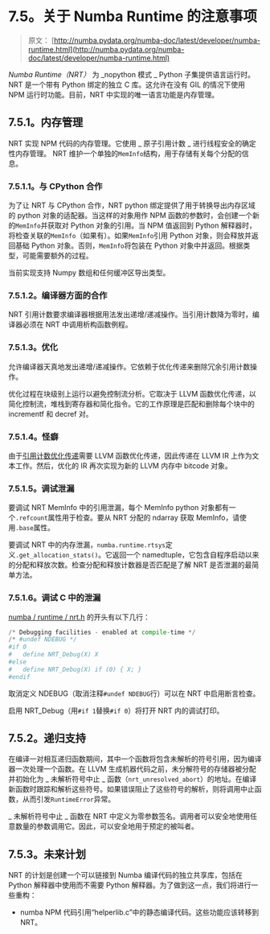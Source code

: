 # 7.5。关于 Numba Runtime 的注意事项

> 原文： [http://numba.pydata.org/numba-doc/latest/developer/numba-runtime.html](http://numba.pydata.org/numba-doc/latest/developer/numba-runtime.html)

_Numba Runtime（NRT）_ 为 _nopython 模式 _ Python 子集提供语言运行时。 NRT 是一个带有 Python 绑定的独立 C 库。这允许在没有 GIL 的情况下使用 NPM 运行时功能。目前，NRT 中实现的唯一语言功能是内存管理。

## 7.5.1。内存管理

NRT 实现 NPM 代码的内存管理。它使用 _ 原子引用计数 _ 进行线程安全的确定性内存管理。 NRT 维护一个单独的`MemInfo`结构，用于存储有关每个分配的信息。

### 7.5.1.1。与 CPython 合作

为了让 NRT 与 CPython 合作，NRT python 绑定提供了用于转换导出内存区域的 python 对象的适配器。当这样的对象用作 NPM 函数的参数时，会创建一个新的`MemInfo`并获取对 Python 对象的引用。当 NPM 值返回到 Python 解释器时，将检查关联的`MemInfo`（如果有）。如果`MemInfo`引用 Python 对象，则会释放并返回基础 Python 对象。否则，`MemInfo`将包装在 Python 对象中并返回。根据类型，可能需要额外的过程。

当前实现支持 Numpy 数组和任何缓冲区导出类型。

### 7.5.1.2。编译器方面的合作

NRT 引用计数要求编译器根据用法发出递增/递减操作。当引用计数降为零时，编译器必须在 NRT 中调用析构函数例程。

### 7.5.1.3。优化

允许编译器天真地发出递增/递减操作。它依赖于优化传递来删除冗余引用计数操作。

优化过程在块级别上运行以避免控制流分析。它取决于 LLVM 函数优化传递，以简化控制流，堆栈到寄存器和简化指令。它的工作原理是匹配和删除每个块中的 incrementf 和 decref 对。

### 7.5.1.4。怪癖

由于[引用计数优化传递](#nrt-refct-opt-pass)需要 LLVM 函数优化传递，因此传递在 LLVM IR 上作为文本工作。然后，优化的 IR 再次实现为新的 LLVM 内存中 bitcode 对象。

### 7.5.1.5。调试泄漏

要调试 NRT MemInfo 中的引用泄漏，每个 MemInfo python 对象都有一个`.refcount`属性用于检查。要从 NRT 分配的 ndarray 获取 MemInfo，请使用`.base`属性。

要调试 NRT 中的内存泄漏，`numba.runtime.rtsys`定义`.get_allocation_stats()`。它返回一个 namedtuple，它包含自程序启动以来的分配和释放次数。检查分配和释放计数器是否匹配是了解 NRT 是否泄漏的最简单方法。

### 7.5.1.6。调试 C 中的泄漏

[numba / runtime / nrt.h](https://github.com/numba/numba/blob/master/numba/runtime/nrt.h) 的开头有以下几行：

```py
/* Debugging facilities - enabled at compile-time */
/* #undef NDEBUG */
#if 0
#   define NRT_Debug(X) X
#else
#   define NRT_Debug(X) if (0) { X; }
#endif

```

取消定义 NDEBUG（取消注释`#undef NDEBUG`行）可以在 NRT 中启用断言检查。

启用 NRT_Debug（用`#if 1`替换`#if 0`）将打开 NRT 内的调试打印。

## 7.5.2。递归支持

在编译一对相互递归函数期间，其中一个函数将包含未解析的符号引用，因为编译器一次处理一个函数。在 LLVM 生成机器代码之前，未分解符号的存储器被分配并初始化为 _ 未解析符号中止 _ 函数（`nrt_unresolved_abort`）的地址。在编译新函数时跟踪和解析这些符号。如果错误阻止了这些符号的解析，则将调用中止函数，从而引发`RuntimeError`异常。

_ 未解析符号中止 _ 函数在 NRT 中定义为零参数签名。调用者可以安全地使用任意数量的参数调用它。因此，可以安全地用于预定的被叫者。

## 7.5.3。未来计划

NRT 的计划是创建一个可以链接到 Numba 编译代码的独立共享库，包括在 Python 解释器中使用而不需要 Python 解释器。为了做到这一点，我们将进行一些重构：

*   numba NPM 代码引用“helperlib.c”中的静态编译代码。这些功能应该转移到 NRT。